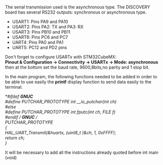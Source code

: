 The serial transmission used is the asynchronous type. The DISCOVERY board has several RS232 outputs: synchronous or asynchronous type.  
* USART1: Pins PA9 and PA10
* USART2: Pins PA2: TX and PA3: RX
* USART3: Pins PB10 and PB11
* USART6: Pins PC6 and PC7
* UART4: Pins PA0 and PA1
* UART5: PC12 and PD2 pins

Don't forget to configure USARTx with STM32CubeMX:  
**Pinout & Configuration -> Connectivity -> USARTx -> Mode: asynchronous** then at the bottom set the baud rate, 9600,8bits,no parity and 1 stop bit. 

In the main program, the following functions needed to be added in order to be able to use easily the **printf** display function to send data easily to the terminal.

**#ifdef __GNUC__  
#define PUTCHAR_PROTOTYPE int __io_putchar(int ch)  
#else  
#define PUTCHAR_PROTOTYPE int fputc(int ch, FILE *f)  
#endif /* __GNUC__ */  
PUTCHAR_PROTOTYPE  
{  
 HAL_UART_Transmit(&huartx, (uint8_t *)&ch, 1, 0xFFFF);  
return ch;  
}***  

It will be necessary to add all the instructions already quoted before int main (void)